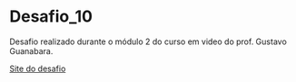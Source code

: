 # Desafio_10
Desafio realizado durante o módulo 2 do curso em video do prof. Gustavo Guanabara.

<a href="https://alexandre-henrique-04.github.io/Desafio_10/" target="_self" rel="external">Site do desafio </a>
